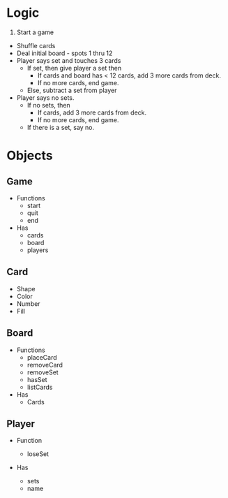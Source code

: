 # Logic

1. Start a game
- Shuffle cards
- Deal initial board - spots 1 thru 12
- Player says set and touches 3 cards
	- If set, then give player a set then
		 - If cards and board has < 12 cards, add 3 more cards from deck.
		 - If no more cards, end game.
	- Else, subtract a set from player
- Player says no sets.
	- If no sets, then
		- If cards, add 3 more cards from deck.
		- If no more cards, end game.
	- If there is a set, say no. 

# Objects

## Game

- Functions
	- start
	- quit
	- end
- Has
	- cards
	- board
	- players

## Card

- Shape
- Color
- Number
- Fill

## Board

- Functions
	- placeCard
	- removeCard
	- removeSet
	- hasSet
	- listCards 
- Has
    - Cards


## Player

- Function
	- loseSet
	
- Has
	- sets 
	- name
